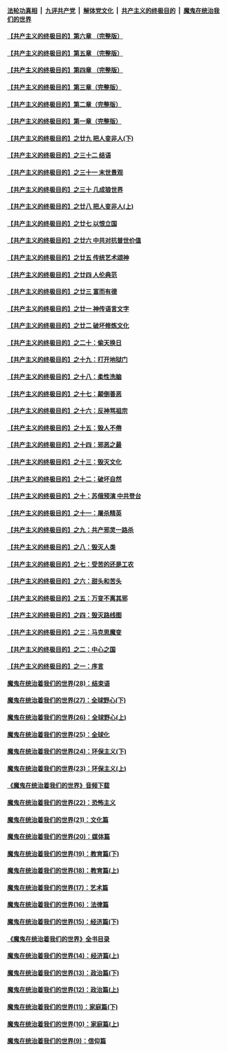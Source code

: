 

####  [法轮功真相](../../../../basic/blob/master/README.md?t=05210231) &nbsp;|&nbsp; [九评共产党](../../../../9ping.md/blob/master/README.md?t=05210231) &nbsp;|&nbsp; [解体党文化](../../../../jtdwh.md/blob/master/README.md?t=05210231)  &nbsp;|&nbsp; [共产主义的终极目的](../../../../gczydzjmd.md/blob/master/README.md?t=05210231) &nbsp;|&nbsp; [魔鬼在统治我们的世界](../../../../mgztzwmdsj.md/blob/master/README.md?t=05210231) 

#### [【共产主义的终极目的】第六章 （完整版）](../pages/nsc422/n11428913.md?t=05210231) 

#### [【共产主义的终极目的】第五章 （完整版）](../pages/nsc422/n11428912.md?t=05210231) 

#### [【共产主义的终极目的】第四章 （完整版）](../pages/nsc422/n11428907.md?t=05210231) 

#### [【共产主义的终极目的】第三章（完整版）](../pages/nsc422/n11428848.md?t=05210231) 

#### [【共产主义的终极目的】第二章（完整版）](../pages/nsc422/n11428831.md?t=05210231) 

#### [【共产主义的终极目的】第一章（完整版）](../pages/nsc422/n11417651.md?t=05210231) 

#### [【共产主义的终极目的】之廿九 把人变非人(下)](../pages/nsc422/n11344140.md?t=05210231) 

#### [【共产主义的终极目的】之三十二 结语](../pages/nsc422/n11360535.md?t=05210231) 

#### [【共产主义的终极目的】之三十一 末世景观](../pages/nsc422/n11351129.md?t=05210231) 

#### [【共产主义的终极目的】之三十 几成狼世界](../pages/nsc422/n11348280.md?t=05210231) 

#### [【共产主义的终极目的】之廿八 把人变非人(上)](../pages/nsc422/n11340492.md?t=05210231) 

#### [【共产主义的终极目的】之廿七 以恨立国](../pages/nsc422/n11336944.md?t=05210231) 

#### [【共产主义的终极目的】之廿六 中共对抗普世价值](../pages/nsc422/n11324785.md?t=05210231) 

#### [【共产主义的终极目的】之廿五 传统艺术颂神](../pages/nsc422/n11296396.md?t=05210231) 

#### [【共产主义的终极目的】之廿四 人伦典范](../pages/nsc422/n11296397.md?t=05210231) 

#### [【共产主义的终极目的】之廿三 富而有德](../pages/nsc422/n11283598.md?t=05210231) 

#### [【共产主义的终极目的】之廿一 神传语言文字](../pages/nsc422/n11263265.md?t=05210231) 

#### [【共产主义的终极目的】之廿二 破坏修炼文化](../pages/nsc422/n11245728.md?t=05210231) 

#### [【共产主义的终极目的】之二十：偷天换日](../pages/nsc422/n11238846.md?t=05210231) 

#### [【共产主义的终极目的】之十九：打开地狱门](../pages/nsc422/n11206376.md?t=05210231) 

#### [【共产主义的终极目的】之十八：柔性洗脑](../pages/nsc422/n11199994.md?t=05210231) 

#### [【共产主义的终极目的】之十七：颠倒善恶](../pages/nsc422/n11179782.md?t=05210231) 

#### [【共产主义的终极目的】之十六：反神骂祖宗](../pages/nsc422/n11166798.md?t=05210231) 

#### [【共产主义的终极目的】之十五：毁人不倦](../pages/nsc422/n11166792.md?t=05210231) 

#### [【共产主义的终极目的】之十四：邪恶之最](../pages/nsc422/n11150249.md?t=05210231) 

#### [【共产主义的终极目的】之十三：毁灭文化](../pages/nsc422/n11135227.md?t=05210231) 

#### [【共产主义的终极目的】之十二：破坏自然](../pages/nsc422/n11135214.md?t=05210231) 

#### [【共产主义的终极目的】之十：苏俄预演 中共登台](../pages/nsc422/n11118424.md?t=05210231) 

#### [【共产主义的终极目的】之十一：屠杀精英](../pages/nsc422/n11118442.md?t=05210231) 

#### [【共产主义的终极目的】之九：共产邪灵一路杀](../pages/nsc422/n11114139.md?t=05210231) 

#### [【共产主义的终极目的】之八：毁灭人类](../pages/nsc422/n11108503.md?t=05210231) 

#### [【共产主义的终极目的】之七：受苦的还是工农](../pages/nsc422/n11101809.md?t=05210231) 

#### [【共产主义的终极目的】之六：甜头和苦头](../pages/nsc422/n11096971.md?t=05210231) 

#### [【共产主义的终极目的】之五：万变不离其邪](../pages/nsc422/n11091285.md?t=05210231) 

#### [【共产主义的终极目的】之四：毁灭路线图](../pages/nsc422/n11086284.md?t=05210231) 

#### [【共产主义的终极目的】之三：马克思魔变](../pages/nsc422/n11061941.md?t=05210231) 

#### [【共产主义的终极目的】之二：中心之国](../pages/nsc422/n11047728.md?t=05210231) 

#### [【共产主义的终极目的】之一：序言](../pages/nsc422/n11086077.md?t=05210231) 

#### [魔鬼在统治着我们的世界(28)：结束语](../pages/nsc422/n10936246.md?t=05210231) 

#### [魔鬼在统治着我们的世界(27)：全球野心(下)](../pages/nsc422/n10928319.md?t=05210231) 

#### [魔鬼在统治着我们的世界(26)：全球野心(上)](../pages/nsc422/n10900318.md?t=05210231) 

#### [魔鬼在统治着我们的世界(25)：全球化](../pages/nsc422/n10788205.md?t=05210231) 

#### [魔鬼在统治着我们的世界(24)：环保主义(下)](../pages/nsc422/n10695307.md?t=05210231) 

#### [魔鬼在统治着我们的世界(23)：环保主义(上)](../pages/nsc422/n10688613.md?t=05210231) 

#### [《魔鬼在统治着我们的世界》音频下载](../pages/nsc422/n10635553.md?t=05210231) 

#### [魔鬼在统治着我们的世界(22)：恐怖主义](../pages/nsc422/n10614727.md?t=05210231) 

#### [魔鬼在统治着我们的世界(21)：文化篇](../pages/nsc422/n10597706.md?t=05210231) 

#### [魔鬼在统治着我们的世界(20)：媒体篇](../pages/nsc422/n10586579.md?t=05210231) 

#### [魔鬼在统治着我们的世界(19)：教育篇(下)](../pages/nsc422/n10564808.md?t=05210231) 

#### [魔鬼在统治着我们的世界(18)：教育篇(上)](../pages/nsc422/n10526970.md?t=05210231) 

#### [魔鬼在统治着我们的世界(17)：艺术篇](../pages/nsc422/n10499093.md?t=05210231) 

#### [魔鬼在统治着我们的世界(16)：法律篇](../pages/nsc422/n10485969.md?t=05210231) 

#### [魔鬼在统治着我们的世界(15)：经济篇(下)](../pages/nsc422/n10469975.md?t=05210231) 

#### [《魔鬼在统治着我们的世界》全书目录](../pages/nsc422/n10464261.md?t=05210231) 

#### [魔鬼在统治着我们的世界(14)：经济篇(上)](../pages/nsc422/n10457370.md?t=05210231) 

#### [魔鬼在统治着我们的世界(13)：政治篇(下)](../pages/nsc422/n10448270.md?t=05210231) 

#### [魔鬼在统治着我们的世界(12)：政治篇(上)](../pages/nsc422/n10444576.md?t=05210231) 

#### [魔鬼在统治着我们的世界(11)：家庭篇(下)](../pages/nsc422/n10440961.md?t=05210231) 

#### [魔鬼在统治着我们的世界(10)：家庭篇(上)](../pages/nsc422/n10435448.md?t=05210231) 

#### [魔鬼在统治着我们的世界(9)：信仰篇](../pages/nsc422/n10432159.md?t=05210231) 

